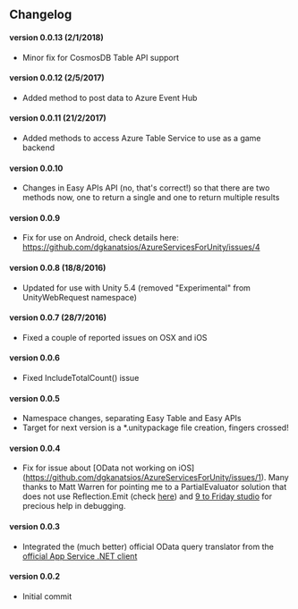 ## Changelog

#### version 0.0.13 (2/1/2018)
- Minor fix for CosmosDB Table API support

#### version 0.0.12 (2/5/2017)
- Added method to post data to Azure Event Hub

#### version 0.0.11 (21/2/2017)
- Added methods to access Azure Table Service to use as a game backend

#### version 0.0.10
- Changes in Easy APIs API (no, that's correct!) so that there are two methods now, one to return a single and one to return multiple results

#### version 0.0.9
- Fix for use on Android, check details here: https://github.com/dgkanatsios/AzureServicesForUnity/issues/4

#### version 0.0.8 (18/8/2016)
- Updated for use with Unity 5.4 (removed "Experimental" from UnityWebRequest namespace)

#### version 0.0.7 (28/7/2016)
- Fixed a couple of reported issues on OSX and iOS

#### version 0.0.6
- Fixed IncludeTotalCount() issue

#### version 0.0.5
- Namespace changes, separating Easy Table and Easy APIs
- Target for next version is a *.unitypackage file creation, fingers crossed!

#### version 0.0.4
- Fix for issue about [OData not working on iOS] (https://github.com/dgkanatsios/AzureServicesForUnity/issues/1). Many thanks to Matt Warren for pointing me to a PartialEvaluator solution that does not use Reflection.Emit (check [here](https://github.com/mattwar/iqtoolkit/blob/master/src/IQToolkit/ExpressionEvaluator.cs)) and [9 to Friday studio](http://www.9tofriday.co.za/) for precious help in debugging.

#### version 0.0.3
- Integrated the (much better) official OData query translator from the [official App Service .NET client](https://github.com/Azure/azure-mobile-apps-net-client/tree/master/src/Microsoft.WindowsAzure.MobileServices/Table)

#### version 0.0.2
- Initial commit
